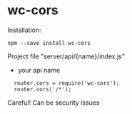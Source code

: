 wc-cors
=======

Installation:

```
npm --save install wc-cors
```

Project file "server/api/{name}/index.js"
- your api name

```
  router.cors = require('wc-cors');
  router.cors('/*');
```

Careful! Can be security issues
